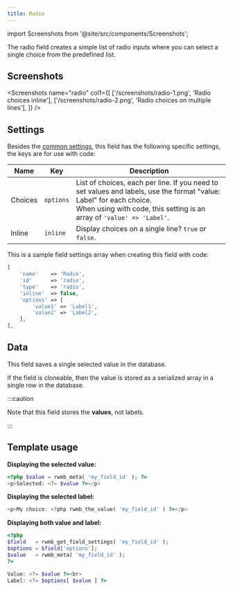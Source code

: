 ```yaml
---
title: Radio
---
```


import Screenshots from '@site/src/components/Screenshots';

The radio field creates a simple list of radio inputs where you can select a single choice from the predefined list.

## Screenshots

<Screenshots name="radio" col1={[
    ['/screenshots/radio-1.png', 'Radio choices inline'],
    ['/screenshots/radio-2.png', 'Radio choices on multiple lines'],
]} />

## Settings

Besides the [common settings](/field-settings/), this field has the following specific settings, the keys are for use with code:

Name | Key | Description
--- | --- | ---
Choices | `options` | List of choices, each per line. If you need to set values and labels, use the format "value: Label" for each choice.<br />When using with code, this setting is an array of `'value' => 'Label'`.
Inline | `inline` | Display choices on a single line? `true` or `false`.

This is a sample field settings array when creating this field with code:

```php
[
    'name'    => 'Radio',
    'id'      => 'radio',
    'type'    => 'radio',
    'inline'  => false,
    'options' => [
        'value1' => 'Label1',
        'value2' => 'Label2',
    ],
],
```

## Data

This field saves a single selected value in the database.

If the field is cloneable, then the value is stored as a serialized array in a single row in the database.

:::caution

Note that this field stores the **values**, not labels.

:::

## Template usage

**Displaying the selected value:**

```php
<?php $value = rwmb_meta( 'my_field_id' ); ?>
<p>Selected: <?= $value ?></p>
```

**Displaying the selected label:**

```php
<p>My choice: <?php rwmb_the_value( 'my_field_id' ) ?></p>
```

**Displaying both value and label:**

```php
<?php
$field   = rwmb_get_field_settings( 'my_field_id' );
$options = $field['options'];
$value   = rwmb_meta( 'my_field_id' );
?>

Value: <?= $value ?><br>
Label: <?= $options[ $value ] ?>
```